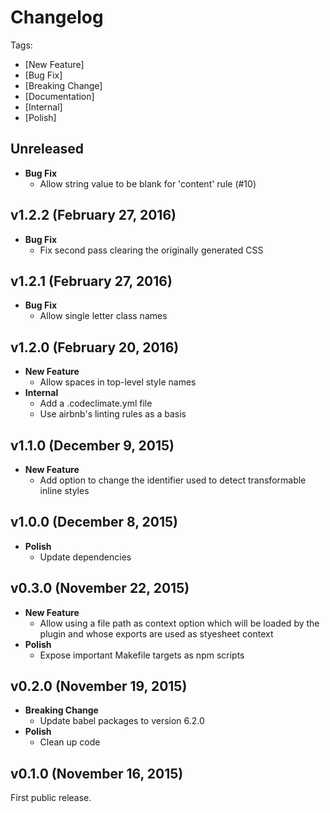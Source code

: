 # Changelog

Tags:

- [New Feature]
- [Bug Fix]
- [Breaking Change]
- [Documentation]
- [Internal]
- [Polish]

## Unreleased

- **Bug Fix**
  - Allow string value to be blank for 'content' rule (#10)

## v1.2.2 (February 27, 2016)

- **Bug Fix**
  - Fix second pass clearing the originally generated CSS

## v1.2.1 (February 27, 2016)

- **Bug Fix**
  - Allow single letter class names

## v1.2.0 (February 20, 2016)

- **New Feature**
  - Allow spaces in top-level style names
- **Internal**
  - Add a .codeclimate.yml file
  - Use airbnb's linting rules as a basis

## v1.1.0 (December 9, 2015)

- **New Feature**
  - Add option to change the identifier used to detect transformable inline styles

## v1.0.0 (December 8, 2015)

- **Polish**
  - Update dependencies

## v0.3.0 (November 22, 2015)

- **New Feature**
  - Allow using a file path as context option which will be loaded by the plugin and whose exports are used as styesheet context
- **Polish**
  - Expose important Makefile targets as npm scripts

## v0.2.0 (November 19, 2015)

- **Breaking Change**
  - Update babel packages to version 6.2.0
- **Polish**
  - Clean up code

## v0.1.0 (November 16, 2015)

First public release.
